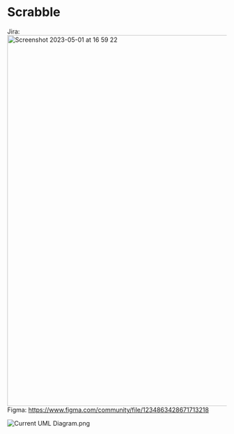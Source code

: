 # Scrabble
 
Jira: <img width="852" alt="Screenshot 2023-05-01 at 16 59 22" src="https://user-images.githubusercontent.com/21014429/235462653-f4b79988-9d3f-470b-9f6e-b76310c41b5d.png">
<br/>
Figma: https://www.figma.com/community/file/1234863428671713218

![Current UML Diagram.png](Current%20UML%20Diagram.png)
